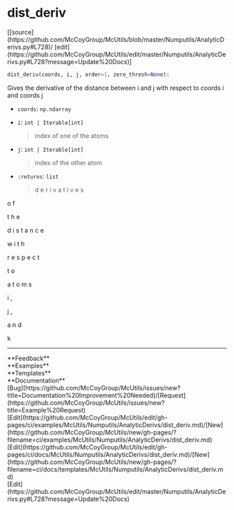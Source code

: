 # <a id="McUtils.Numputils.AnalyticDerivs.dist_deriv">dist_deriv</a>
<div class="docs-source-link" markdown="1">
[[source](https://github.com/McCoyGroup/McUtils/blob/master/Numputils/AnalyticDerivs.py#L728)/
[edit](https://github.com/McCoyGroup/McUtils/edit/master/Numputils/AnalyticDerivs.py#L728?message=Update%20Docs)]
</div>

```python
dist_deriv(coords, i, j, order=1, zero_thresh=None): 
```
Gives the derivative of the distance between i and j with respect to coords i and coords j
  - `coords`: `np.ndarray`
    > 
  - `i`: `int | Iterable[int]`
    > index of one of the atoms
  - `j`: `int | Iterable[int]`
    > index of the other atom
  - `:returns`: `list`
    > d
e
r
i
v
a
t
i
v
e
s
 
o
f
 
t
h
e
 
d
i
s
t
a
n
c
e
 
w
i
t
h
 
r
e
s
p
e
c
t
 
t
o
 
a
t
o
m
s
 
i
,
 
j
,
 
a
n
d
 
k











---


<div markdown="1" class="text-secondary">
<div class="container">
  <div class="row">
   <div class="col" markdown="1">
**Feedback**   
</div>
   <div class="col" markdown="1">
**Examples**   
</div>
   <div class="col" markdown="1">
**Templates**   
</div>
   <div class="col" markdown="1">
**Documentation**   
</div>
   <div class="col" markdown="1">
   
</div>
   <div class="col" markdown="1">
   
</div>
   <div class="col" markdown="1">
   
</div>
</div>
  <div class="row">
   <div class="col" markdown="1">
[Bug](https://github.com/McCoyGroup/McUtils/issues/new?title=Documentation%20Improvement%20Needed)/[Request](https://github.com/McCoyGroup/McUtils/issues/new?title=Example%20Request)   
</div>
   <div class="col" markdown="1">
[Edit](https://github.com/McCoyGroup/McUtils/edit/gh-pages/ci/examples/McUtils/Numputils/AnalyticDerivs/dist_deriv.md)/[New](https://github.com/McCoyGroup/McUtils/new/gh-pages/?filename=ci/examples/McUtils/Numputils/AnalyticDerivs/dist_deriv.md)   
</div>
   <div class="col" markdown="1">
[Edit](https://github.com/McCoyGroup/McUtils/edit/gh-pages/ci/docs/McUtils/Numputils/AnalyticDerivs/dist_deriv.md)/[New](https://github.com/McCoyGroup/McUtils/new/gh-pages/?filename=ci/docs/templates/McUtils/Numputils/AnalyticDerivs/dist_deriv.md)   
</div>
   <div class="col" markdown="1">
[Edit](https://github.com/McCoyGroup/McUtils/edit/master/Numputils/AnalyticDerivs.py#L728?message=Update%20Docs)   
</div>
   <div class="col" markdown="1">
   
</div>
   <div class="col" markdown="1">
   
</div>
   <div class="col" markdown="1">
   
</div>
</div>
</div>
</div>